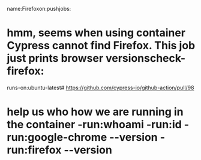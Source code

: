 name:Firefoxon:pushjobs:
# hmm, seems when using container Cypress cannot find Firefox. This job just prints browser versionscheck-firefox:
runs-on:ubuntu-latest# https://github.com/cypress-io/github-action/pull/98
# help us who how we are running in the container -run:whoami -run:id -run:google-chrome --version -run:firefox --version
